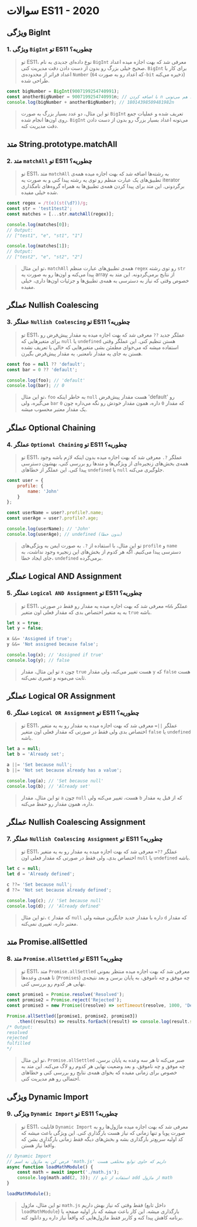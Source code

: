 # سوالات ES11 - 2020

## ویژگی BigInt

### 1. ویژگی `BigInt` تو ES11 چطوریه؟
> تو ES11، نوع داده‌ای جدیدی به نام `BigInt` معرفی شد که بهت اجازه میده اعداد صحیح خیلی بزرگ رو بدون از دست دادن دقت مدیریت کنی. `BigInt` برای کار با اعداد فراتر از محدوده‌ی `Number` (که اعداد رو به صورت `64-bit` ذخیره می‌کنه) طراحی شده.
```javascript
const bigNumber = BigInt(9007199254740991);
const anotherBigNumber = 9007199254740991n; // با اضافه کردن n به آخر عدد هم می‌تونی BigInt ایجاد کنی
console.log(bigNumber + anotherBigNumber); // 18014398509481982n
```
> تو این مثال، دو عدد بسیار بزرگ به صورت `BigInt` تعریف شده و عملیات جمع روی اون‌ها انجام شده. `BigInt` می‌تونه اعداد بسیار بزرگ رو بدون از دست دادن دقت مدیریت کنه.

## متد String.prototype.matchAll

### 2. متد `matchAll` تو ES11 چطوریه؟
> تو ES11، متد `matchAll` به رشته‌ها اضافه شد که بهت اجازه میده همه‌ی تطبیق‌های یک عبارت منظم رو توی یه رشته پیدا کنی و به صورت یه iterator برگردونی. این متد برای پیدا کردن همه‌ی تطبیق‌ها به همراه گروه‌های نامگذاری شده خیلی مفیده.
```javascript
const regex = /t(e)(st(\d?))/g;
const str = 'test1test2';
const matches = [...str.matchAll(regex)];

console.log(matches[0]);
// Output:
// ["test1", "e", "st1", "1"]

console.log(matches[1]);
// Output:
// ["test2", "e", "st2", "2"]
```
> تو این مثال، `matchAll` همه‌ی تطبیق‌های عبارت منظم `regex` رو توی رشته `str` پیدا می‌کنه و اون‌ها رو به صورت یه array از نتایج برمی‌گردونه. این متد به خصوص وقتی که نیاز به دسترسی به همه‌ی تطبیق‌ها و جزئیات اون‌ها داری، خیلی مفیده.

## عملگر Nullish Coalescing

### 3. عملگر `Nullish Coalescing` تو ES11 چطوریه؟
> تو ES11، عملگر جدید `??` معرفی شد که بهت اجازه میده یه مقدار پیش‌فرض رو برای متغیرهایی که `null` یا `undefined` هستن تنظیم کنی. این عملگر وقتی استفاده میشه که می‌خوای مطمئن بشی متغیرهایی که خالی یا تعریف نشده هستن به جای یه مقدار نامعتبر، یه مقدار پیش‌فرض بگیرن.
```javascript
const foo = null ?? 'default';
const bar = 0 ?? 'default';

console.log(foo); // 'default'
console.log(bar); // 0
```
> تو این مثال، `foo` به خاطر اینکه `null` هست مقدار پیش‌فرض 'default' رو می‌گیره، ولی `bar` که مقدار `0` داره، همون مقدار خودش رو نگه می‌داره چون `0` یک مقدار معتبر محسوب میشه.

## عملگر Optional Chaining

### 4. عملگر `Optional Chaining` تو ES11 چطوریه؟
> تو ES11، عملگر `?.` معرفی شد که بهت اجازه میده بدون اینکه لازم باشه وجود همه‌ی بخش‌های زنجیره‌ای از ویژگی‌ها و متدها رو بررسی کنی، بهشون دسترسی پیدا کنی. این عملگر از خطاهای `undefined` یا `null` جلوگیری می‌کنه.
```javascript
const user = {
    profile: {
        name: 'John'
    }
};

const userName = user?.profile?.name;
const userAge = user?.profile?.age;

console.log(userName); // 'John'
console.log(userAge); // undefined (بدون خطا)
```
> تو این مثال، با استفاده از `?.` به صورت ایمن به ویژگی‌های `profile` و `name` دسترسی پیدا می‌کنیم. اگه هر کدوم از بخش‌های این زنجیره وجود نداشت، به جای ایجاد خطا، `undefined` برمی‌گرده.

## عملگر Logical AND Assignment

### 5. عملگر `Logical AND Assignment` تو ES11 چطوریه؟
> تو ES11، عملگر `&&=` معرفی شد که بهت اجازه میده یه مقدار رو فقط در صورتی به یه متغیر اختصاص بدی که مقدار فعلی اون متغیر `true` باشه.
```javascript
let x = true;
let y = false;

x &&= 'Assigned if true';
y &&= 'Not assigned because false';

console.log(x); // 'Assigned if true'
console.log(y); // false
```
> تو این مثال، مقدار `x` چون `true` هست تغییر می‌کنه، ولی مقدار `y` که `false` هست ثابت می‌مونه و تغییری نمی‌کنه.

## عملگر Logical OR Assignment

### 6. عملگر `Logical OR Assignment` تو ES11 چطوریه؟
> تو ES11، عملگر `||=` معرفی شد که بهت اجازه میده یه مقدار رو به یه متغیر اختصاص بدی ولی فقط در صورتی که مقدار فعلی اون متغیر `false` یا `undefined` باشه.
```javascript
let a = null;
let b = 'Already set';

a ||= 'Set because null';
b ||= 'Not set because already has a value';

console.log(a); // 'Set because null'
console.log(b); // 'Already set'
```
> تو این مثال، مقدار `a` چون `null` هست، تغییر می‌کنه ولی `b` که از قبل یه مقدار داره، همون مقدار رو حفظ می‌کنه.

## عملگر Nullish Coalescing Assignment

### 7. عملگر `Nullish Coalescing Assignment` تو ES11 چطوریه؟
> تو ES11، عملگر `??=` معرفی شد که بهت اجازه میده یه مقدار رو به یه متغیر اختصاص بدی، ولی فقط در صورتی که مقدار فعلی اون `null` یا `undefined` باشه.
```javascript
let c = null;
let d = 'Already defined';

c ??= 'Set because null';
d ??= 'Not set because already defined';

console.log(c); // 'Set because null'
console.log(d); // 'Already defined'
```
> تو این مثال، `c` که مقدار `null` داره با مقدار جدید جایگزین میشه ولی `d` که مقدار معتبر داره، تغییری نمی‌کنه.

## متد Promise.allSettled

### 8. متد `Promise.allSettled` تو ES11 چطوریه؟
> تو ES11، متد `Promise.allSettled` معرفی شد که بهت اجازه میده منتظر بمونی تا همه‌ی وعده‌ها (`Promises`) چه موفق و چه ناموفق، به پایان برسن و بعد نتیجه‌ی نهایی هر کدوم رو بررسی کنی.
```javascript
const promise1 = Promise.resolve('Resolved');
const promise2 = Promise.reject('Rejected');
const promise3 = new Promise((resolve) => setTimeout(resolve, 1000, 'Delayed'));

Promise.allSettled([promise1, promise2, promise3])
    .then((results) => results.forEach((result) => console.log(result.status)));
/* Output:
resolved
rejected
fulfilled
*/
```
> تو این مثال، `Promise.allSettled` صبر می‌کنه تا هر سه وعده به پایان برسن، چه موفق و چه ناموفق، و بعد وضعیت نهایی هر کدوم رو لاگ می‌کنه. این متد به خصوص برای زمانی مفیده که بخوای همه‌ی نتایج رو بررسی کنی و خطاهای احتمالی رو هم مدیریت کنی.

## ویژگی Dynamic Import

### 9. ویژگی `Dynamic Import` تو ES11 چطوریه؟
> تو ES11، قابلیت `Dynamic Import` معرفی شد که بهت اجازه میده ماژول‌ها رو به صورت پویا و تنها زمانی که نیاز هست بارگذاری کنی. این ویژگی باعث میشه که کد اولیه سریع‌تر بارگذاری بشه و بخش‌های دیگه فقط زمانی بارگذاری بشن که واقعاً نیاز هستن.
```javascript
// Dynamic Import
// فرض کن یه ماژول به اسم 'math.js' داریم که حاوی توابع مختلفی هست
async function loadMathModule() {
    const math = await import('./math.js');
    console.log(math.add(2, 3)); // استفاده از تابع add از ماژول math
}

loadMathModule();
```
> تو این مثال، ماژول `math.js` فقط وقتی که نیاز بهش داریم (داخل تابع `loadMathModule`) بارگذاری میشه. این کار باعث میشه که بار اولیه صفحه یا برنامه کاهش پیدا کنه و کاربر فقط ماژول‌هایی که واقعاً نیاز داره رو دانلود کنه.
